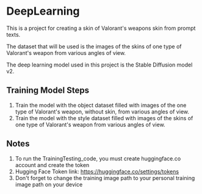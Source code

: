 # DeepLearning

This is a project for creating a skin of Valorant's weapons skin from prompt texts.

The dataset that will be used is the images of the skins of one type of Valorant's weapon from various angles of view.

The deep learning model used in this project is the Stable Diffusion model v2.

## Training Model Steps
1. Train the model with the object dataset filled with images of the one type of Valorant's weapon, without skin, from various angles of view.
2. Train the model with the style dataset filled with images of the skins of one type of Valorant's weapon from various angles of view.

## Notes 
1. To run the TrainingTesting_code, you must create huggingface.co account and create the token
2. Hugging Face Token link: https://huggingface.co/settings/tokens
3. Don't forget to change the training image path to your personal training image path on your device
